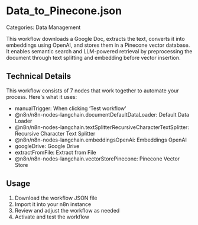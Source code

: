 # Data_to_Pinecone.json

Categories: Data Management

This workflow downloads a Google Doc, extracts the text, converts it into embeddings using OpenAI, and stores them in a Pinecone vector database. It enables semantic search and LLM-powered retrieval by preprocessing the document through text splitting and embedding before vector insertion.

## Technical Details

This workflow consists of 7 nodes that work together to automate your process. Here's what it uses:

- manualTrigger: When clicking ‘Test workflow’
- @n8n/n8n-nodes-langchain.documentDefaultDataLoader: Default Data Loader
- @n8n/n8n-nodes-langchain.textSplitterRecursiveCharacterTextSplitter: Recursive Character Text Splitter
- @n8n/n8n-nodes-langchain.embeddingsOpenAi: Embeddings OpenAI
- googleDrive: Google Drive
- extractFromFile: Extract from File
- @n8n/n8n-nodes-langchain.vectorStorePinecone: Pinecone Vector Store

## Usage

1. Download the workflow JSON file
2. Import it into your n8n instance
3. Review and adjust the workflow as needed
4. Activate and test the workflow

